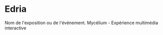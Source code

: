 # Edria
Nom de l'exposition ou de l'événement.                       Mycélium - Expérience multimédia interactive 
